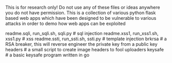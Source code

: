 This is for research only! Do not use any of these files or ideas anywhere you do not have permission.
This is a collection of various python flask based web apps which have been designed to be vulnerable to various attacks in order to
demo how web apps can be exploited

readme.sqli, run_sqli.sh, sqli.py   # sql injection 
readme.xss1, run_xss1.sh, xss1.py   # xss 
readme.ssti, run_ssti.sh, ssti.py   # template injection
brkrsa                              # a RSA breaker, this will reverse engineer the private key from a public key
headers                             # a small script to create image headers to fool uploaders
keysafe                             # a basic keysafe program written in go

